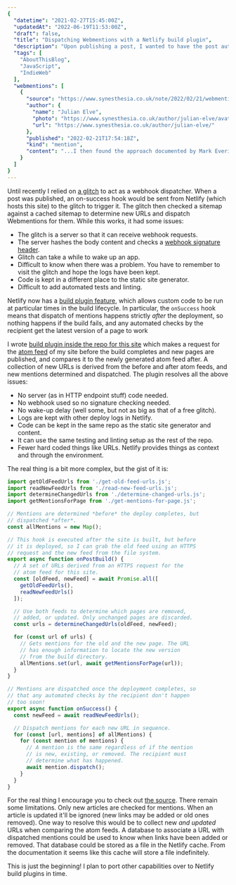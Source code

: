 ```yaml
---
{
  "datetime": "2021-02-27T15:45:00Z",
  "updatedAt": "2022-06-19T11:53:00Z",
  "draft": false,
  "title": "Dispatching Webmentions with a Netlify build plugin",
  "description": "Upon publishing a post, I wanted to have the post automatically scanned for outbound links and Webmentions dispatched for it. With build plugins it's now possible to do this on netlify without an external server.",
  "tags": [
    "AboutThisBlog",
    "JavaScript",
    "IndieWeb"
  ],
  "webmentions": [
    {
      "source": "https://www.synesthesia.co.uk/note/2022/02/21/webmentions-revisited/",
      "author": {
        "name": "Julian Elve",
        "photo": "https://www.synesthesia.co.uk/author/julian-elve/avatar_hu216cebfc71bfa4c1f3caea2fb462a59e_1571_250x250_fill_q90_lanczos_center.jpg",
        "url": "https://www.synesthesia.co.uk/author/julian-elve/"
      },
      "published": "2022-02-21T17:54:18Z",
      "kind": "mention",
      "content": "...I then found the approach documented by Mark Everitt which compares the RSS feed before and after the build and pushes webmentions for all new items, and have adapted his code."
    }
  ]
}
---
```

Until recently I relied on [a glitch][glitch-webmention-sender] to act as a
webhook dispatcher. When a post was published, an on-success hook would be
sent from Netlify (which hosts this site) to the glitch to trigger it. The
glitch then checked a sitemap against a cached sitemap to determine new URLs and
dispatch Webmentions for them. While this works, it had some issues:

- The glitch is a server so that it can receive webhook requests.
- The server hashes the body content and checks a
  [webhook signature header][signature].
- Glitch can take a while to wake up an app.
- Difficult to know when there was a problem. You have to remember to visit the
  glitch and hope the logs have been kept.
- Code is kept in a different place to the static site generator.
- Difficult to add automated tests and linting.

Netlify now has a [build plugin feature][build-plugins], which allows custom
code to be run at particular times in the build lifecycle. In particular, the
`onSuccess` hook means that dispatch of mentions happens strictly _after_ the
deployment, so nothing happens if the build fails, and any automated checks by
the recipient get the latest version of a page to work

I wrote [build plugin inside the repo for this site][webmention-plugin] which
makes a request for the [atom feed][atom] of my site before the build completes
and new pages are published, and compares it to the newly generated atom feed
after. A collection of new URLs is derived from the before and after atom feeds,
and new mentions determined and dispatched. The plugin resolves all the above
issues:

- No server (as in HTTP endpoint stuff) code needed.
- No webhook used so no signature checking needed.
- No wake-up delay (well some, but not as big as that of a free glitch).
- Logs are kept with other deploy logs in Netlify.
- Code can be kept in the same repo as the static site generator and content.
- It can use the same testing and linting setup as the rest of the repo.
- Fewer hard coded things like URLs. Netlify provides things as context and
  through the environment.

The real thing is a bit more complex, but the gist of it is:

```javascript
import getOldFeedUrls from './get-old-feed-urls.js';
import readNewFeedUrls from './read-new-feed-urls.js';
import determineChangedUrls from './determine-changed-urls.js';
import getMentionsForPage from './get-mentions-for-page.js';

// Mentions are determined *before* the deploy completes, but
// dispatched *after*.
const allMentions = new Map();

// This hook is executed after the site is built, but before
// it is deployed, so I can grab the old feed using an HTTPS
// request and the new feed from the file system.
export async function onPostBuild() {
  // A set of URLs derived from an HTTPS request for the
  // atom feed for this site.
  const [oldFeed, newFeed] = await Promise.all([
    getOldFeedUrls(),
    readNewFeedUrls()
  ]);

  // Use both feeds to determine which pages are removed,
  // added, or updated. Only unchanged pages are discarded.
  const urls = determineChangedUrls(oldFeed, newFeed);

  for (const url of urls) {
    // Gets mentions for the old and the new page. The URL
    // has enough information to locate the new version
    // from the build directory.
    allMentions.set(url, await getMentionsForPage(url));
  }
}

// Mentions are dispatched once the deployment completes, so
// that any automated checks by the recipient don't happen
// too soon!
export async function onSuccess() {
  const newFeed = await readNewFeedUrls();

  // Dispatch mentions for each new URL in sequence.
  for (const [url, mentions] of allMentions) {
    for (const mention of mentions) {
      // A mention is the same regardless of if the mention
      // is new, existing, or removed. The recipient must
      // determine what has happened.
      await mention.dispatch();
    }
  }
}
```

For the real thing I encourage you to check out [the source][webmention-plugin].
There remain some limitations. Only new articles are checked for mentions. When
an article is updated it'll be ignored (new links may be added or old ones
removed). One way to resolve this would be to collect new _and updated_ URLs
when comparing the atom feeds. A database to associate a URL with dispatched
mentions could be used to know when links have been added or removed. That
database could be stored as a file in the Netlify cache. From the documentation
it seems like this cache will store a file indefinitely.

This is just the beginning! I plan to port other capabilities over to Netlify
build plugins in time.

[Webmentions]: https://www.w3.org/TR/webmention/
[glitch-webmention-sender]: https://glitch.com/edit/#!/lean-send-webmentions
[signature]: https://docs.github.com/en/developers/webhooks-and-events/securing-your-webhooks#validating-payloads-from-github
[build-plugins]: https://docs.netlify.com/configure-builds/build-plugins/create-plugins/
[webmention-plugin]: https://github.com/qubyte/qubyte-codes/tree/main/plugins/dispatch-webmentions
[atom]: https://tools.ietf.org/html/rfc5023
